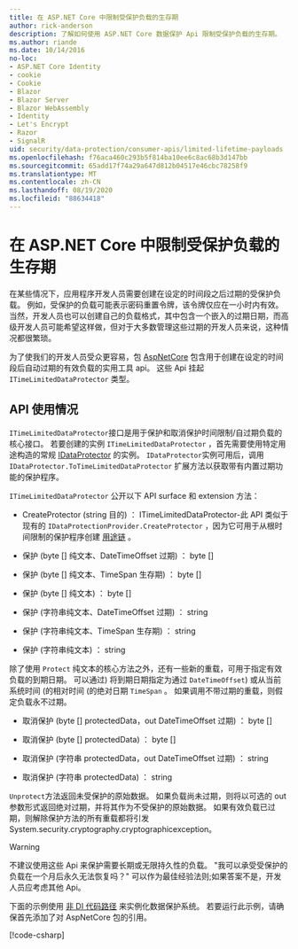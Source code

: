 ```yaml
---
title: 在 ASP.NET Core 中限制受保护负载的生存期
author: rick-anderson
description: 了解如何使用 ASP.NET Core 数据保护 Api 限制受保护负载的生存期。
ms.author: riande
ms.date: 10/14/2016
no-loc:
- ASP.NET Core Identity
- cookie
- Cookie
- Blazor
- Blazor Server
- Blazor WebAssembly
- Identity
- Let's Encrypt
- Razor
- SignalR
uid: security/data-protection/consumer-apis/limited-lifetime-payloads
ms.openlocfilehash: f76aca460c293b5f814ba10ee6c8ac68b3d147bb
ms.sourcegitcommit: 65add17f74a29a647d812b04517e46cbc78258f9
ms.translationtype: MT
ms.contentlocale: zh-CN
ms.lasthandoff: 08/19/2020
ms.locfileid: "88634418"
---
```

# <a name="limit-the-lifetime-of-protected-payloads-in-aspnet-core"></a>在 ASP.NET Core 中限制受保护负载的生存期

在某些情况下，应用程序开发人员需要创建在设定的时间段之后过期的受保护负载。 例如，受保护的负载可能表示密码重置令牌，该令牌仅应在一小时内有效。 当然，开发人员也可以创建自己的负载格式，其中包含一个嵌入的过期日期，而高级开发人员可能希望这样做，但对于大多数管理这些过期的开发人员来说，这种情况都很繁琐。

为了使我们的开发人员受众更容易，包 [AspNetCore](https://www.nuget.org/packages/Microsoft.AspNetCore.DataProtection.Extensions/) 包含用于创建在设定的时间段后自动过期的有效负载的实用工具 api。 这些 Api 挂起 `ITimeLimitedDataProtector` 类型。

## <a name="api-usage"></a>API 使用情况

`ITimeLimitedDataProtector`接口是用于保护和取消保护时间限制/自过期负载的核心接口。 若要创建的实例 `ITimeLimitedDataProtector` ，首先需要使用特定用途构造的常规 [IDataProtector](xref:security/data-protection/consumer-apis/overview) 的实例。 `IDataProtector`实例可用后，调用 `IDataProtector.ToTimeLimitedDataProtector` 扩展方法以获取带有内置过期功能的保护程序。

`ITimeLimitedDataProtector` 公开以下 API surface 和 extension 方法：

* CreateProtector (string 目的) ： ITimeLimitedDataProtector-此 API 类似于现有的 `IDataProtectionProvider.CreateProtector` ，因为它可用于从根时间限制的保护程序创建 [用途链](xref:security/data-protection/consumer-apis/purpose-strings) 。

* 保护 (byte [] 纯文本、DateTimeOffset 过期) ： byte []

* 保护 (byte [] 纯文本、TimeSpan 生存期) ： byte []

* 保护 (byte [] 纯文本) ： byte []

* 保护 (字符串纯文本、DateTimeOffset 过期) ： string

* 保护 (字符串纯文本、TimeSpan 生存期) ： string

* 保护 (字符串纯文本) ： string

除了使用 `Protect` 纯文本的核心方法之外，还有一些新的重载，可用于指定有效负载的到期日期。 可以通过) 将到期日期指定为通过 `DateTimeOffset`) 或从当前系统时间 (的相对时间 (的绝对日期 `TimeSpan` 。 如果调用不带过期的重载，则假定负载永不过期。

* 取消保护 (byte [] protectedData，out DateTimeOffset 过期) ： byte []

* 取消保护 (byte [] protectedData) ： byte []

* 取消保护 (字符串 protectedData，out DateTimeOffset 过期) ： string

* 取消保护 (字符串 protectedData) ： string

`Unprotect`方法返回未受保护的原始数据。 如果负载尚未过期，则将以可选的 out 参数形式返回绝对过期，并将其作为不受保护的原始数据。 如果有效负载已过期，则解除保护方法的所有重载都将引发 System.security.cryptography.cryptographicexception。

>[!WARNING]
> 不建议使用这些 Api 来保护需要长期或无限持久性的负载。 "我可以承受受保护的负载在一个月后永久无法恢复吗？" 可以作为最佳经验法则;如果答案不是，开发人员应考虑其他 Api。

下面的示例使用 [非 DI 代码路径](xref:security/data-protection/configuration/non-di-scenarios) 来实例化数据保护系统。 若要运行此示例，请确保首先添加了对 AspNetCore 包的引用。

[!code-csharp[](limited-lifetime-payloads/samples/limitedlifetimepayloads.cs)]
